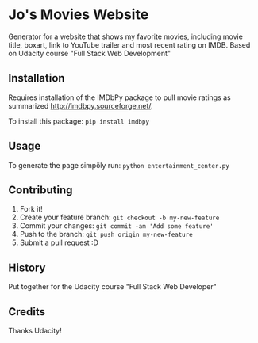 <snippet>

# Jo's Movies Website

Generator for a website that shows my favorite movies, including movie title, boxart, link to YouTube trailer and most recent rating on IMDB. Based on Udacity course "Full Stack Web Development"

## Installation

Requires installation of the IMDbPy package to pull movie ratings as summarized http://imdbpy.sourceforge.net/. 

To install this package: `pip install imdbpy` 

## Usage

To generate the page simpöly run: `python entertainment_center.py`

## Contributing

1. Fork it!
2. Create your feature branch: `git checkout -b my-new-feature`
3. Commit your changes: `git commit -am 'Add some feature'`
4. Push to the branch: `git push origin my-new-feature`
5. Submit a pull request :D

## History

Put together for the Udacity course "Full Stack Web Developer"

## Credits

Thanks Udacity!
